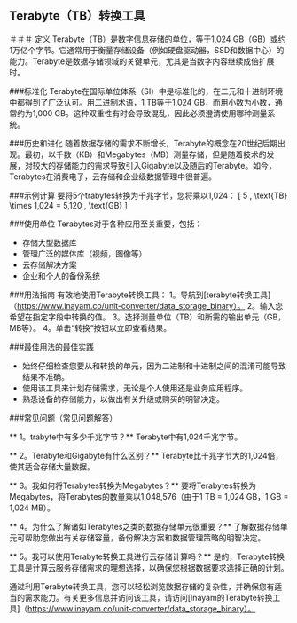 ## Terabyte（TB）转换工具

＃＃＃ 定义
Terabyte（TB）是数字信息存储的单位，等于1,024 GB（GB）或约1万亿个字节。它通常用于衡量存储设备（例如硬盘驱动器，SSD和数据中心）的能力。Terabyte是数据存储领域的关键单元，尤其是当数字内容继续成倍扩展时。

###标准化
Terabyte在国际单位体系（SI）中是标准化的，在二元和十进制环境中都得到了广泛认可。用二进制术语，1 TB等于1,024 GB，而用小数为小数，通常约为1,000 GB。这种双重性有时会导致混乱，因此必须澄清使用哪种测量系统。

###历史和进化
随着数据存储的需求不断增长，Terabyte的概念在20世纪后期出现。最初，以千数（KB）和Megabytes（MB）测量存储，但是随着技术的发展，对较大的存储能力的需求导致引入Gigabyte以及随后的Terabyte。如今，Terabytes在消费电子，云存储和企业级数据管理中很普遍。

###示例计算
要将5个tra​​bytes转换为千兆字节，您将乘以1,024：
\[ 5 \, \text{TB} \times 1,024 = 5,120 \, \text{GB} \]

###使用单位
Terabytes对于各种应用至关重要，包括：
- 存储大型数据库
- 管理广泛的媒体库（视频，图像等）
- 云存储解决方案
- 企业和个人的备份系统

###用法指南
有效地使用Terabyte转换工具：
1。导航到[terabyte转换工具]（https://www.inayam.co/unit-converter/data_storage_binary）。
2。输入您希望在指定字段中转换的值。
3。选择测量单位（TB）和所需的输出单元（GB，MB等）。
4。单击“转换”按钮以立即查看结果。

###最佳用法的最佳实践
- 始终仔细检查您要从和转换的单元，因为二进制和十进制之间的混淆可能导致结果不准确。
- 使用该工具来计划存储需求，无论是个人使用还是业务应用程序。
- 熟悉设备的存储能力，以做出有关升级或购买的明智决定。

###常见问题（常见问题解答）

** 1。trabyte中有多少千兆字节？**
Terabyte中有1,024千兆字节。

** 2。Terabyte和Gigabyte有什么区别？**
Terabyte比千兆字节大的1,024倍，使其适合存储大量数据。

** 3。我如何将Terabytes转换为Megabytes？**
要将Terabytes转换为Megabytes，将Terabytes的数量乘以1,048,576（由于1 TB = 1,024 GB，1 GB = 1,024 MB）。

** 4。为什么了解诸如Terabytes之类的数据存储单元很重要？**
了解数据存储单元可帮助您做出有关存储容量，备份解决方案和数据管理策略的明智决定。

** 5。我可以使用Terabyte转换工具进行云存储计算吗？**
是的，Terabyte转换工具是计算云服务存储需求的理想选择，以确保您根据数据要求选择正确的计划。

通过利用Terabyte转换工具，您可以轻松浏览数据存储的复杂性，并确保您有适当的需求能力。有关更多信息并访问该工具，请访问[Inayam的Terabyte转换工具]（https://www.inayam.co/unit-converter/data_storage_binary）。
